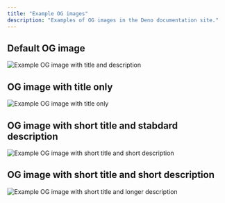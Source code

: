 ```yaml
---
title: "Example OG images"
description: "Examples of OG images in the Deno documentation site."
---
```


## Default OG image

<img src="/styleguide/og/title-and-description/index.png" alt="Example OG image with title and description" />

## OG image with title only

<img src="/styleguide/og/title-only/index.png" alt="Example OG image with title only" />

## OG image with short title and stabdard description

<img src="/styleguide/og/short-title-and-short-description/index.png" alt="Example OG image with short title and short description" />

## OG image with short title and short description

<img src="/styleguide/og/short-title-and-long-description/index.png" alt="Example OG image with short title and longer description" />
